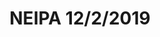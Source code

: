 ---
title: NEIPA 12/2/2019
bjcp_cat: Imperial IPA (14 C)
brew_date: December 01, 2019
type: homebrew_recipe
short_description: 
page_url: /recipes/NEIPA_12_2_2019.html
---